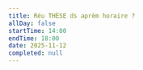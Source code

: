 ```yaml
---
title: Réu THÈSE ds aprèm horaire ?
allDay: false
startTime: 14:00
endTime: 18:00
date: 2025-11-12
completed: null
---
```

